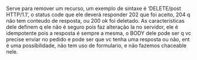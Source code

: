 Serve para remover um recurso, um exemplo de sintaxe é ‘DELETE/post HTTP/1.1’, o status code que ele deverá responder 202 que foi aceito, 204 q não tem conteudo de resposta, ou 200 ok foi deletado. As caracteristicas dele definem q ele não é seguro pois faz alteração la no servidor, ele é idempotente pois a resposta é sempre a mesma, o BODY dele pode ser q vc precise enviar no pedido e pode ser que vc tenha uma resposta ou não, ent é uma possibilidade, não tem uso de formulario, e não fazemos chaceable nele.